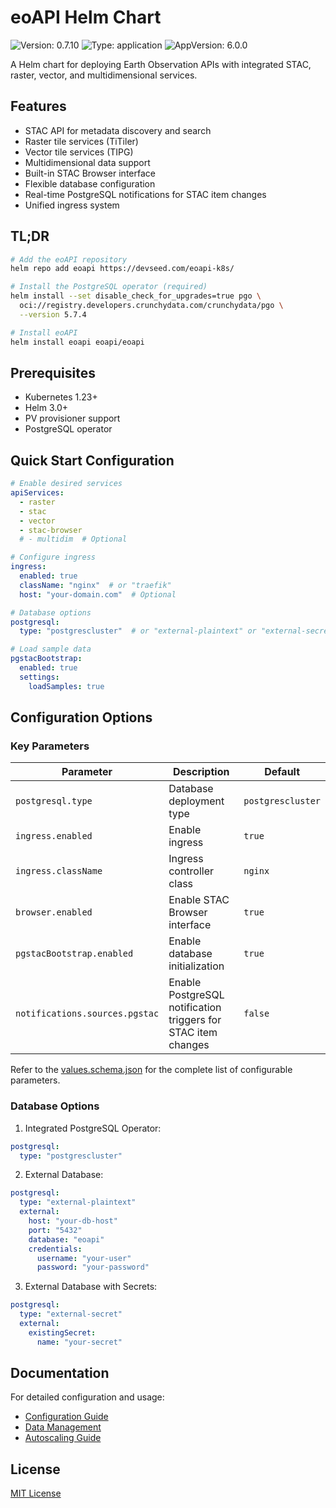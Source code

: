 # eoAPI Helm Chart

![Version: 0.7.10](https://img.shields.io/badge/Version-0.7.10-informational?style=flat-square) ![Type: application](https://img.shields.io/badge/Type-application-informational?style=flat-square) ![AppVersion: 6.0.0](https://img.shields.io/badge/AppVersion-6.0.0-informational?style=flat-square)

A Helm chart for deploying Earth Observation APIs with integrated STAC, raster, vector, and multidimensional services.

## Features

- STAC API for metadata discovery and search
- Raster tile services (TiTiler)
- Vector tile services (TIPG)
- Multidimensional data support
- Built-in STAC Browser interface
- Flexible database configuration
- Real-time PostgreSQL notifications for STAC item changes
- Unified ingress system

## TL;DR

```bash
# Add the eoAPI repository
helm repo add eoapi https://devseed.com/eoapi-k8s/

# Install the PostgreSQL operator (required)
helm install --set disable_check_for_upgrades=true pgo \
  oci://registry.developers.crunchydata.com/crunchydata/pgo \
  --version 5.7.4

# Install eoAPI
helm install eoapi eoapi/eoapi
```

## Prerequisites

- Kubernetes 1.23+
- Helm 3.0+
- PV provisioner support
- PostgreSQL operator

## Quick Start Configuration

```yaml
# Enable desired services
apiServices:
  - raster
  - stac
  - vector
  - stac-browser
  # - multidim  # Optional

# Configure ingress
ingress:
  enabled: true
  className: "nginx"  # or "traefik"
  host: "your-domain.com"  # Optional

# Database options
postgresql:
  type: "postgrescluster"  # or "external-plaintext" or "external-secret"

# Load sample data
pgstacBootstrap:
  enabled: true
  settings:
    loadSamples: true
```

## Configuration Options

### Key Parameters

| Parameter | Description | Default |
|-----------|-------------|---------|
| `postgresql.type` | Database deployment type | `postgrescluster` |
| `ingress.enabled` | Enable ingress | `true` |
| `ingress.className` | Ingress controller class | `nginx` |
| `browser.enabled` | Enable STAC Browser interface | `true` |
| `pgstacBootstrap.enabled` | Enable database initialization | `true` |
| `notifications.sources.pgstac` | Enable PostgreSQL notification triggers for STAC item changes | `false` |

Refer to the [values.schema.json](./values.schema.json) for the complete list of configurable parameters.

### Database Options

1. Integrated PostgreSQL Operator:
```yaml
postgresql:
  type: "postgrescluster"
```

2. External Database:
```yaml
postgresql:
  type: "external-plaintext"
  external:
    host: "your-db-host"
    port: "5432"
    database: "eoapi"
    credentials:
      username: "your-user"
      password: "your-password"
```

3. External Database with Secrets:
```yaml
postgresql:
  type: "external-secret"
  external:
    existingSecret:
      name: "your-secret"
```

## Documentation

For detailed configuration and usage:

- [Configuration Guide](https://github.com/developmentseed/eoapi-k8s/blob/main/docs/installation/configuration.md)
- [Data Management](https://github.com/developmentseed/eoapi-k8s/blob/main/docs/operations/manage-data.md)
- [Autoscaling Guide](https://github.com/developmentseed/eoapi-k8s/blob/main/docs/operations/autoscaling.md)

## License

[MIT License](https://github.com/developmentseed/eoapi-k8s/blob/main/LICENSE)
